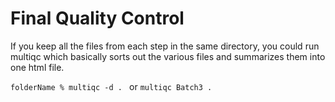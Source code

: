 # Final Quality Control 

If you keep all the files from each step in the same directory, you could run multiqc which basically sorts out the various files and summarizes them into one html file. 

`folderName % multiqc -d . ` or `multiqc Batch3 .` 
